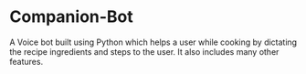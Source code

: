 # Companion-Bot
A Voice bot built using Python which helps a user while cooking by dictating the recipe ingredients and steps to the user. It also includes many other features.
